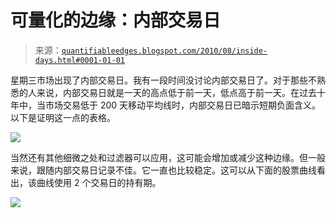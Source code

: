<!--yml

分类：未分类

日期：2024-05-18 12:55:35

-->

# 可量化的边缘：内部交易日

> 来源：[`quantifiableedges.blogspot.com/2010/08/inside-days.html#0001-01-01`](http://quantifiableedges.blogspot.com/2010/08/inside-days.html#0001-01-01)

星期三市场出现了内部交易日。我有一段时间没讨论内部交易日了。对于那些不熟悉的人来说，内部交易日就是一天的高点低于前一天，低点高于前一天。在过去十年中，当市场交易低于 200 天移动平均线时，内部交易日已暗示短期负面含义。以下是证明这一点的表格。

![](https://blogger.googleusercontent.com/img/b/R29vZ2xl/AVvXsEghk-BdM_LfU1nTbg4wbkzQIVu7ZwDTgRtinh9bKHNZfXAv58zxw1WjL2uPIzsXPQhdOQnUE4xO4yQ8ue75YrAeBKLVARH61va41DrRwY2zH-VruMtw0BDKoeMwn7YL8T2SoVJWP8_bIzdY/s1600/2010-08-19+png1.png)

当然还有其他细微之处和过滤器可以应用，这可能会增加或减少这种边缘。但一般来说，跟随内部交易日记录不佳。它一直也比较稳定。这可以从下面的股票曲线看出，该曲线使用 2 个交易日的持有期。

![](https://blogger.googleusercontent.com/img/b/R29vZ2xl/AVvXsEghJG385Knt5AKm5Pn2ch9tO7k7E8KuO7ilhnXFEp0pzCcWkCIVZ585S-oAWXdS3Q2coip9VHBbyB31V7eSzAZx82bwE0TclrZ2Ou2m9p8EdZo9uh-SRgR_B1aUH72Qqler-KVSEUizf8Lv/s1600/2010-08-19+png2.png)
